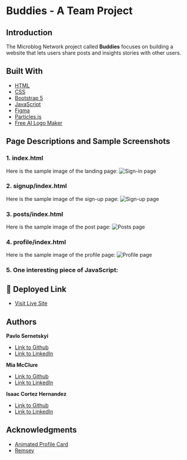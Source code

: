 # Buddies - A Team Project

## Introduction
The Microblog Network project called **Buddies** focuses on building a website that lets users share posts and insights stories with other users.

## Built With
* [HTML](https://developer.mozilla.org/en-US/docs/Web/HTML)
* [CSS](https://developer.mozilla.org/en-US/docs/Web/CSS)
* [Bootstrap 5](https://getbootstrap.com/)
* [JavaScript](https://developer.mozilla.org/en-US/docs/Web/JavaScript)
* [Figma](https://www.figma.com/)
* [Particles.js](https://vincentgarreau.com/particles.js/)
* [Free AI Logo Maker](https://looka.com/logo-maker/)


## Page Descriptions and Sample Screenshots

### 1. index.html
Here is the sample image of the landing page:
![Sign-in page]()

### 2. signup/index.html
Here is the sample image of the sign-up page:
![Sign-up page]()

### 3. posts/index.html
Here is the sample image of the post page:
![Posts page]()

### 4. profile/index.html
Here is the sample image of the profile page:
![Profile page]()

### 5. One interesting piece of JavaScript:



## 🚀 Deployed Link
* [Visit Live Site](https://buddies.isaaccortes.com/)

## Authors

 **Pavlo Sernetskyi** 
- [Link to Github](https://github.com/PavloSernetskyi)
- [Link to LinkedIn](https://www.linkedin.com/in/pavlo-sernetskyi)

 **Mia McClure** 
- [Link to Github](https://github.com/PavloSernetskyi)
- [Link to LinkedIn](https://www.linkedin.com/in/pavlo-sernetskyi)

 **Isaac Cortez Hernandez** 
- [Link to Github](https://github.com/PavloSernetskyi)
- [Link to LinkedIn](https://www.linkedin.com/in/pavlo-sernetskyi)

## Acknowledgments
- [Animated Profile Card](https://www.youtube.com/watch?v=b2jVm6EAJt0)
- [Remsey](https://www.linkedin.com/in/remseymailjard/)